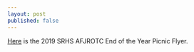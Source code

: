```yaml
---
layout: post
published: false
---
```

[Here](https://drive.google.com/file/d/1p96JWP52FeVNZYEFF8I1PPj68RdhEcZ5/view?usp=sharing) is the 2019 SRHS AFJROTC End of the Year Picnic Flyer.
